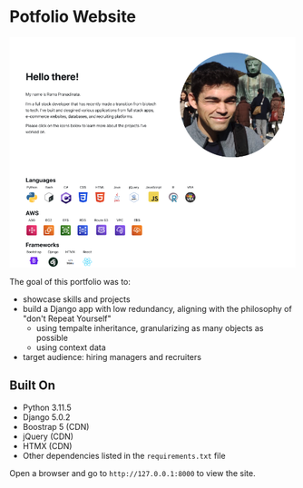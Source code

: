 # Potfolio Website

![front page](front_page.png)

The goal of this portfolio was to:
- showcase skills and projects
- build a Django app with low redundancy, aligning with the philosophy of "don't Repeat Yourself"
    - using tempalte inheritance, granularizing as many objects as possible
    - using context data
- target audience: hiring managers and recruiters


## Built On

- Python 3.11.5
- Django 5.0.2
- Boostrap 5 (CDN)
- jQuery (CDN)
- HTMX (CDN)
- Other dependencies listed in the `requirements.txt` file

Open a browser and go to `http://127.0.0.1:8000` to view the site.


